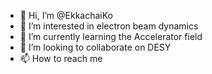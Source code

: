 - 👋 Hi, I’m @EkkachaiKo
- 👀 I’m interested in electron beam dynamics
- 🌱 I’m currently learning the Accelerator field
- 💞️ I’m looking to collaborate on DESY
- 📫 How to reach me 

<!---
EkkachaiKo/EkkachaiKo is a ✨ special ✨ repository because its `README.md` (this file) appears on your GitHub profile.
You can click the Preview link to take a look at your changes.
--->
